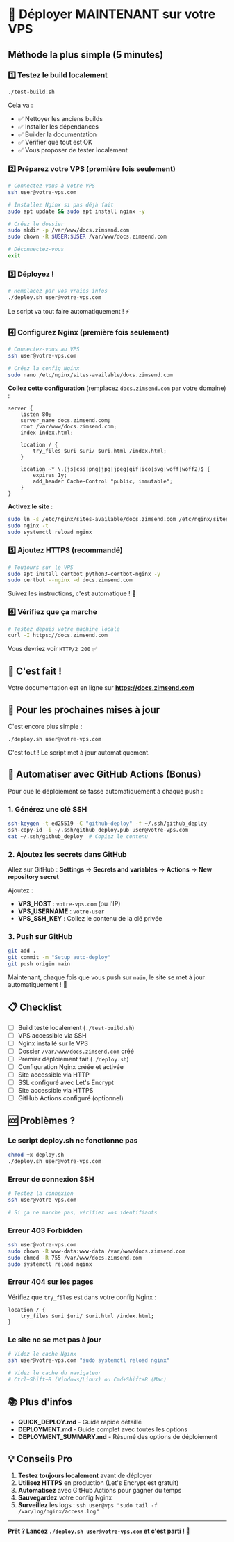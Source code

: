 # 🚀 Déployer MAINTENANT sur votre VPS

## Méthode la plus simple (5 minutes)

### 1️⃣ Testez le build localement

```bash
./test-build.sh
```

Cela va :
- ✅ Nettoyer les anciens builds
- ✅ Installer les dépendances
- ✅ Builder la documentation
- ✅ Vérifier que tout est OK
- ✅ Vous proposer de tester localement

### 2️⃣ Préparez votre VPS (première fois seulement)

```bash
# Connectez-vous à votre VPS
ssh user@votre-vps.com

# Installez Nginx si pas déjà fait
sudo apt update && sudo apt install nginx -y

# Créez le dossier
sudo mkdir -p /var/www/docs.zimsend.com
sudo chown -R $USER:$USER /var/www/docs.zimsend.com

# Déconnectez-vous
exit
```

### 3️⃣ Déployez !

```bash
# Remplacez par vos vraies infos
./deploy.sh user@votre-vps.com
```

Le script va tout faire automatiquement ! ⚡

### 4️⃣ Configurez Nginx (première fois seulement)

```bash
# Connectez-vous au VPS
ssh user@votre-vps.com

# Créez la config Nginx
sudo nano /etc/nginx/sites-available/docs.zimsend.com
```

**Collez cette configuration** (remplacez `docs.zimsend.com` par votre domaine) :

```nginx
server {
    listen 80;
    server_name docs.zimsend.com;
    root /var/www/docs.zimsend.com;
    index index.html;

    location / {
        try_files $uri $uri/ $uri.html /index.html;
    }

    location ~* \.(js|css|png|jpg|jpeg|gif|ico|svg|woff|woff2)$ {
        expires 1y;
        add_header Cache-Control "public, immutable";
    }
}
```

**Activez le site :**

```bash
sudo ln -s /etc/nginx/sites-available/docs.zimsend.com /etc/nginx/sites-enabled/
sudo nginx -t
sudo systemctl reload nginx
```

### 5️⃣ Ajoutez HTTPS (recommandé)

```bash
# Toujours sur le VPS
sudo apt install certbot python3-certbot-nginx -y
sudo certbot --nginx -d docs.zimsend.com
```

Suivez les instructions, c'est automatique ! 🔐

### 6️⃣ Vérifiez que ça marche

```bash
# Testez depuis votre machine locale
curl -I https://docs.zimsend.com
```

Vous devriez voir `HTTP/2 200` ✅

## 🎉 C'est fait !

Votre documentation est en ligne sur **https://docs.zimsend.com**

## 🔄 Pour les prochaines mises à jour

C'est encore plus simple :

```bash
./deploy.sh user@votre-vps.com
```

C'est tout ! Le script met à jour automatiquement.

## 🤖 Automatiser avec GitHub Actions (Bonus)

Pour que le déploiement se fasse automatiquement à chaque push :

### 1. Générez une clé SSH

```bash
ssh-keygen -t ed25519 -C "github-deploy" -f ~/.ssh/github_deploy
ssh-copy-id -i ~/.ssh/github_deploy.pub user@votre-vps.com
cat ~/.ssh/github_deploy  # Copiez le contenu
```

### 2. Ajoutez les secrets dans GitHub

Allez sur GitHub : **Settings** → **Secrets and variables** → **Actions** → **New repository secret**

Ajoutez :
- **VPS_HOST** : `votre-vps.com` (ou l'IP)
- **VPS_USERNAME** : `votre-user`
- **VPS_SSH_KEY** : Collez le contenu de la clé privée

### 3. Push sur GitHub

```bash
git add .
git commit -m "Setup auto-deploy"
git push origin main
```

Maintenant, chaque fois que vous push sur `main`, le site se met à jour automatiquement ! 🎉

## 📋 Checklist

- [ ] Build testé localement (`./test-build.sh`)
- [ ] VPS accessible via SSH
- [ ] Nginx installé sur le VPS
- [ ] Dossier `/var/www/docs.zimsend.com` créé
- [ ] Premier déploiement fait (`./deploy.sh`)
- [ ] Configuration Nginx créée et activée
- [ ] Site accessible via HTTP
- [ ] SSL configuré avec Let's Encrypt
- [ ] Site accessible via HTTPS
- [ ] GitHub Actions configuré (optionnel)

## 🆘 Problèmes ?

### Le script deploy.sh ne fonctionne pas

```bash
chmod +x deploy.sh
./deploy.sh user@votre-vps.com
```

### Erreur de connexion SSH

```bash
# Testez la connexion
ssh user@votre-vps.com

# Si ça ne marche pas, vérifiez vos identifiants
```

### Erreur 403 Forbidden

```bash
ssh user@votre-vps.com
sudo chown -R www-data:www-data /var/www/docs.zimsend.com
sudo chmod -R 755 /var/www/docs.zimsend.com
sudo systemctl reload nginx
```

### Erreur 404 sur les pages

Vérifiez que `try_files` est dans votre config Nginx :

```nginx
location / {
    try_files $uri $uri/ $uri.html /index.html;
}
```

### Le site ne se met pas à jour

```bash
# Videz le cache Nginx
ssh user@votre-vps.com "sudo systemctl reload nginx"

# Videz le cache du navigateur
# Ctrl+Shift+R (Windows/Linux) ou Cmd+Shift+R (Mac)
```

## 📚 Plus d'infos

- **QUICK_DEPLOY.md** - Guide rapide détaillé
- **DEPLOYMENT.md** - Guide complet avec toutes les options
- **DEPLOYMENT_SUMMARY.md** - Résumé des options de déploiement

## 💡 Conseils Pro

1. **Testez toujours localement** avant de déployer
2. **Utilisez HTTPS** en production (Let's Encrypt est gratuit)
3. **Automatisez** avec GitHub Actions pour gagner du temps
4. **Sauvegardez** votre config Nginx
5. **Surveillez** les logs : `ssh user@vps "sudo tail -f /var/log/nginx/access.log"`

---

**Prêt ? Lancez `./deploy.sh user@votre-vps.com` et c'est parti ! 🚀**
